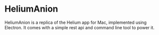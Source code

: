 # HeliumAnion

HeliumAnion is a replica of the Helium app for Mac, implemented using Electron.
It comes with a simple rest api and command line tool to power it.
